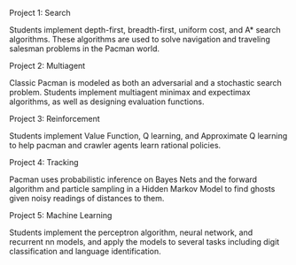 Project 1: Search

Students implement depth-first, breadth-first, uniform cost, and A* search algorithms. These algorithms are used to solve navigation and traveling salesman problems in the Pacman world.

Project 2: Multiagent

Classic Pacman is modeled as both an adversarial and a stochastic search problem. Students implement multiagent minimax and expectimax algorithms, as well as designing evaluation functions.

Project 3: Reinforcement

Students implement Value Function, Q learning, and Approximate Q learning to help pacman and crawler agents learn rational policies.

Project 4: Tracking

Pacman uses probabilistic inference on Bayes Nets and the forward algorithm and particle sampling in a Hidden Markov Model to find ghosts given noisy readings of distances to them.

Project 5: Machine Learning

Students implement the perceptron algorithm, neural network, and recurrent nn models, and apply the models to several tasks including digit classification and language identification.


